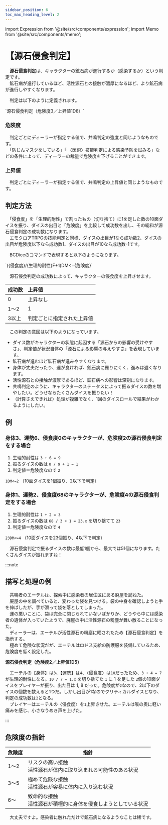 ```yaml
---
sidebar_position: 6
toc_max_heading_level: 2
---
```


import Expression from '@site/src/components/expression';
import Memo from '@site/src/components/memo';

# 【源石侵食判定】

　**源石侵食判定**は、キャラクターの鉱石病が進行するか（感染するか）という判定です。  
　鉱石病が進行しているほど、活性源石との接触が濃厚になるほど、より鉱石病が進行しやすくなります。

　判定は以下のように定義されます。

<Expression>
`源石侵食判定（危険度3／上昇値1D8）`
</Expression>

### 危険度

　判定ごとにディーラーが指定する値で、共鳴判定の強度と同じようなものです。  
　「防じんマスクをしている」「 〈医術〉技能判定による感染予防を試みる」などの条件によって、ディーラーの裁量で危険度を下げることができます。

### 上昇値

　判定ごとにディーラーが指定する値で、共鳴判定の上昇値と同じようなものです。

## 判定方法

　「侵食度」を「生理的耐性」で割ったもの（切り捨て）に1を足した数の10面ダイスを振り、ダイスの出目と「危険度」を比較して成功数を出し、その総和が源石侵食判定の成功数になります。  
　エモクロアTRPGの技能判定と同様、ダイスの出目が1なら成功数2、ダイスの出目が危険度以下なら成功数1、ダイスの出目が10なら成功数-1です。

　BCDiceのコマンドで表現すると以下のようになります。

<Expression>
`({侵食度}/{生理的耐性}F+1)DM<={危険度}`
</Expression>

　源石侵食判定の成功数によって、キャラクターの侵食度を上昇させます。

|成功数|上昇値|
|:--|:--|
|0|上昇なし|
|1～2|1|
|3以上|判定ごとに指定された上昇値|


　この判定の意図は以下のようになっています。

- ダイス数がキャラクターの状態に起因する「源石からの影響の受けやすさ」、判定値が状況自体の「源石による影響の与えやすさ」を表現しています。
- 鉱石病が進むほど鉱石病が進みやすくなります。
- 身体が丈夫だったり、運が良ければ、鉱石病に罹りにくく、進みは遅くなります。
- 活性源石との接触が濃厚であるほど、鉱石病への影響は深刻になります。
- 共鳴判定のように、キャラクターのステータスによって振るダイスの数を増やしたい。どうせならたくさんダイスを振りたい！
- （計算さえできれば）処理が複雑でなく、1回のダイスロールで結果がわかるようにしたい。


## 例

### 身体3、運勢6、侵食度0のキャラクターが、危険度2の源石侵食判定をする場合

1. 生理的耐性は `3 + 6 = 9`
2. 振るダイスの数は `0 / 9 + 1 = 1`
3. 判定値＝危険度なので `2`

`1DM<=2` （10面ダイスを1個振り、2以下で判定）

### 身体1、運勢2、侵食度68のキャラクターが、危険度4の源石侵食判定をする場合

1. 生理的耐性は `1 + 2 = 3`
2. 振るダイスの数は `68 / 3 + 1 = 23.x` を切り捨てて `23`
3. 判定値＝危険度なので `4`

`23DM<=4` （10面ダイスを23個振り、4以下で判定）

<Memo>
　源石侵食判定で振るダイスの数は最低1個から、最大では51個になります。たくさんダイスが振れますね！
</Memo>

:::note
## 描写と処理の例

　共鳴者のエーテルは、探索中に感染者の居住区にある廃屋を訪ねた。  
　廃屋の中を調べていると、変わった袋を見つける。袋の中身を確認しようと手を伸ばしたが、手が滑って袋を落としてしまった。  
　運の悪いことに、袋は完全に閉じられていないばかりか、どうやら中には感染者の遺体が入っていたようで、廃屋の中に活性源石の粉塵が舞い散ることになった。  
　ディーラーは、エーテルが活性源石の粉塵に晒されたため【源石侵食判定】を指示する。  
　極めて危険な状況だが、エーテルはロドス支給の防護服を装備しているため、危険度を低く設定した。  

**源石侵食判定（危険度2／上昇値1D5）**

　エーテルの【身体】は`3`、【運勢】は`4`、〈侵食度〉は`10`だったため、`3 + 4 = 7` が生理的耐性になる。`10 / 7 = 1.x` を切り捨てた `1` に 1 を足した `2`個の10面ダイスをプレイヤーが振り、出た目は 1, 8 だった。危険度が`2`なので、2以下のダイスの個数を数えると1つだ。しかし出目が1なのでクリティカルダイスとなり、判定の成功数は`2`となる。  
　プレイヤーはエーテルの〈侵食度〉を`1`上昇させた。エーテルは喉の奥に軽い痛みを感じ、小さなうめき声を上げた。

:::

## 危険度の指針

<table>
    <thead>
        <tr>
            <th>危険度</th>
            <th>指針</th>
        </tr>
    </thead>
    <tbody>
        <tr>
            <td>1～2</td>
            <td>リスクの高い接触<br />活性源石が体内に取り込まれる可能性のある状況</td>
        </tr>
        <tr>
            <td>3～5</td>
            <td>極めて危険な接触<br />活性源石が容易に体内に入り込む状況</td>
        </tr>
        <tr>
            <td>6～</td>
            <td>致命的な接触<br />活性源石が積極的に身体を侵食しようとしている状況</td>
        </tr>
    </tbody>
</table>

<Memo>
　大丈夫ですよ。感染者に触れただけで鉱石病になるようなことは稀です。
</Memo>
